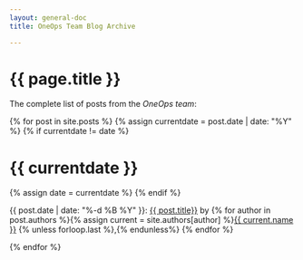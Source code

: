 ```yaml
---
layout: general-doc
title: OneOps Team Blog Archive

---
```


<h1 class="yellow">{{ page.title }}</h1>

<p>The complete list of posts from the <em>OneOps team</em>:</p>

{% for post in site.posts %}
{% assign currentdate = post.date | date: "%Y" %}
{% if currentdate != date %}
<h1 id="y{{currentdate}}">{{ currentdate }}</h1>
{% assign date = currentdate %} 
{% endif %}

<p>
{{ post.date | date: "%-d %B %Y" }}:
<a href="{{ post.url }}">{{ post.title}}</a> by 
{% for author in post.authors %}{% assign current = site.authors[author] %}<a href="{{ current.web }}">{{ current.name }}</a>
{% unless forloop.last %},{% endunless%}
{% endfor %}
</p>

{% endfor %}
